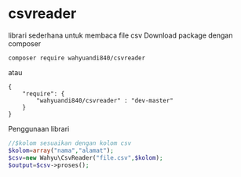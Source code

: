 # csvreader
librari sederhana untuk membaca file csv
Download package dengan composer
```
composer require wahyuandi840/csvreader
```
atau
```
{
	"require": {
		"wahyuandi840/csvreader" : "dev-master"
	}
}
```
Penggunaan librari
```php
//$kolom sesuaikan dengan kolom csv
$kolom=array("nama","alamat");
$csv=new Wahyu\CsvReader("file.csv",$kolom);
$output=$csv->proses();
```

